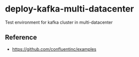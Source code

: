 # deploy-kafka-multi-datacenter

Test environment for kafka cluster in multi-datacenter

## Reference

* https://github.com/confluentinc/examples
